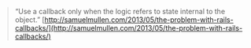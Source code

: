 > “Use a callback only when the logic refers to state internal to the object.”
[http://samuelmullen.com/2013/05/the-problem-with-rails-callbacks/](http://samuelmullen.com/2013/05/the-problem-with-rails-callbacks/)



